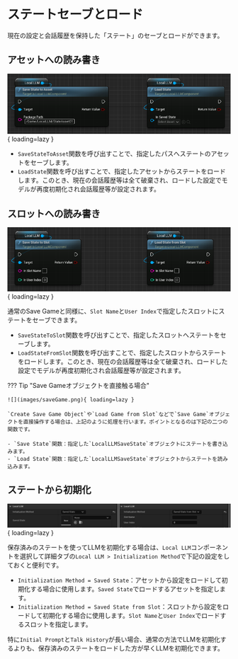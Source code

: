 # ステートセーブとロード

現在の設定と会話履歴を保持した「ステート」のセーブとロードができます。

## アセットへの読み書き

![](images/saveAsset.png){ loading=lazy }  

- `SaveStateToAsset`関数を呼び出すことで、指定したパスへステートのアセットをセーブします。
- `LoadState`関数を呼び出すことで、指定したアセットからステートをロードします。このとき、現在の会話履歴等は全て破棄され、ロードした設定でモデルが再度初期化され会話履歴等が設定されます。

## スロットへの読み書き

![](images/saveSlot.png){ loading=lazy }  

通常のSave Gameと同様に、`Slot Name`と`User Index`で指定したスロットにステートをセーブできます。

- `SaveStateToSlot`関数を呼び出すことで、指定したスロットへステートをセーブします。
- `LoadStateFromSlot`関数を呼び出すことで、指定したスロットからステートをロードします。このとき、現在の会話履歴等は全て破棄され、ロードした設定でモデルが再度初期化され会話履歴等が設定されます。

??? Tip "Save Gameオブジェクトを直接触る場合"

	![](images/saveGame.png){ loading=lazy }  
	
	`Create Save Game Object`や`Load Game from Slot`などで`Save Game`オブジェクトを直接操作する場合は、上記のように処理を行います。ポイントとなるのは下記の二つの関数です。

	- `Save State`関数：指定した`LocalLLMSaveState`オブジェクトにステートを書き込みます。
	- `Load State`関数：指定した`LocalLLMSaveState`オブジェクトからステートを読み込みます。

## ステートから初期化

![](images/loadInit.png){ loading=lazy }  

保存済みのステートを使ってLLMを初期化する場合は、`Local LLM`コンポーネントを選択して詳細タブの`Local LLM > Initialization Method`で下記の設定をしておくと便利です。

- `Initialization Method = Saved State`：アセットから設定をロードして初期化する場合に使用します。`Saved State`でロードするアセットを指定します。
- `Initialization Method = Saved State from Slot`：スロットから設定をロードして初期化する場合に使用します。`Slot Name`と`User Index`でロードするスロットを指定します。

特に`Initial Prompt`と`Talk History`が長い場合、通常の方法でLLMを初期化するよりも、保存済みのステートをロードした方が早くLLMを初期化できます。
